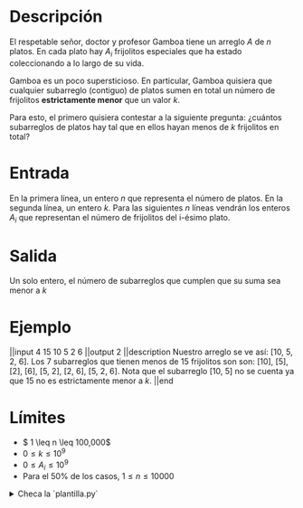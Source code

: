 # Descripción

El respetable señor, doctor y profesor Gamboa tiene un arreglo $A$ de $n$ platos. En cada plato hay $A_i$ frijolitos especiales que ha estado coleccionando a lo largo de su vida.

Gamboa es un poco supersticioso. En particular, Gamboa quisiera que cualquier subarreglo (contiguo) de platos sumen en total un número de frijolitos **estrictamente menor** que un valor $k$.

Para esto, el primero quisiera contestar a la siguiente pregunta: ¿cuántos subarreglos de platos hay tal que en ellos hayan menos de $k$ frijolitos en total?

# Entrada

En la primera línea, un entero $n$ que representa el número de platos.
En la segunda línea, un entero $k$.
Para las siguientes $n$ líneas vendrán los enteros $A_i$ que representan el número de frijolitos del i-ésimo plato.

# Salida

Un solo entero, el número de subarreglos que cumplen que su suma sea menor a $k$

# Ejemplo

||input
4
15
10
5
2
6
||output
2
||description
Nuestro arreglo se ve así: [10, 5, 2, 6].
Los 7 subarreglos que tienen menos de 15 frijolitos son son: [10], [5], [2], [6], [5, 2], [2, 6], [5, 2, 6].
Nota que el subarreglo [10, 5] no se cuenta ya que 15 no es estrictamente menor a $k$.
||end

# Límites

- $ 1 \leq n \leq 100,000$
- $0 \leq k \leq 10^9$
- $0 \leq A_i \leq 10^9$
- Para el 50% de los casos, $1 \leq n \leq 10000$

<details><summary>Checa la `plantilla.py`</summary>

{{plantilla.py}}

</details>
